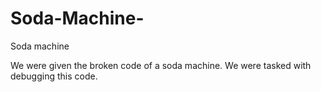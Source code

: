 # Soda-Machine-
Soda machine

We were given the broken code of a soda machine. We were tasked with debugging this code.